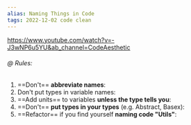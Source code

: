 ```yaml
---
alias: Naming Things in Code
tags: 2022-12-02 code clean
---
```


https://www.youtube.com/watch?v=-J3wNP6u5YU&ab_channel=CodeAesthetic

###### @ Rules:
1. ==Don't== **abbreviate names**: 
2. Don't put types in variable names: 
3. ==Add units== to variables **unless the type tells you**: 
4. ==Don't== **put types in your types** (e.g. Abstract, Basex): 
5. ==Refactor== if you find yourself **naming code "Utils"**: 
